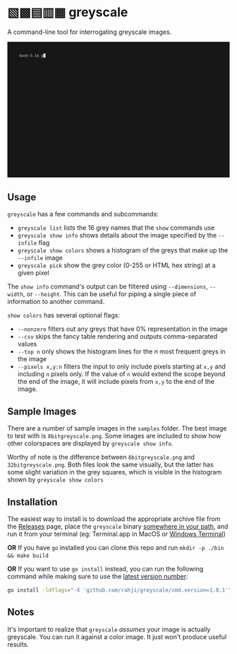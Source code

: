 # ▧▩▤▥▦ greyscale

A command-line tool for interrogating greyscale images.

 ![An animation of the greyscale command running](docs/demo.gif)

## Usage

`greyscale` has a few commands and subcommands:

* `greyscale list` lists the 16 grey names that the `show` commands use
* `greyscale show info` shows details about the image specified by the `--infile` flag
* `greyscale show colors` shows a histogram of the greys that make up the `--infile` image
* `greyscale pick` show the grey color (0-255 or HTML hex string) at a given pixel

The `show info` command's output can be filtered using `--dimensions`, `--width`, or `--height`. 
This can be useful for piping a single piece of information to another command.

`show colors` has several optional flags:

* `--nonzero` filters out any greys that have 0% representation in the image
* `--csv` skips the fancy table rendering and outputs comma-separated values
* `--top n` only shows the histogram lines for the *n* most frequent greys in the image
* `--pixels x,y:n` filters the input to only include pixels starting at `x,y` and including `n` pixels only. If the value of `n` would extend the scope beyond the end of the image, it will include pixels from `x,y` to the end of the image.

## Sample Images

There are a number of sample images in the `samples` folder. The best image to test with is `8bitgreyscale.png`. Some images are included to show how other colorspaces are displayed by `greyscale show info`. 

Worthy of note is the difference between `8bitgreyscale.png` and `32bitgreyscale.png`. Both files look the same visually, but the latter has some slight variation in the grey squares, which is visible in the histogram shown by `greyscale show colors`

## Installation

The easiest way to install is to download the appropriate archive file from the [Releases](https://github.com/rahji/greyscale/releases/latest) page, place the `greyscale` binary  [somewhere in your path](https://zwbetz.com/how-to-add-a-binary-to-your-path-on-macos-linux-windows/), and run it from your terminal (eg: Terminal.app in MacOS or [Windows Terminal](https://apps.microsoft.com/store/detail/windows-terminal/9N0DX20HK701?hl=en-us&gl=us&rtc=1))

**OR** If you have `go` installed you can clone this repo and run `mkdir -p ./bin && make build`

**OR** If you want to use `go install` instead, you can run the following command while making sure to use the [latest version number](https://github.com/rahji/greyscale/tags):

```bash
go install -ldflags="-X 'github.com/rahji/greyscale/cmd.version=1.0.1'" github.com/rahji/greyscale@latest
```

## Notes

It's important to realize that `greyscale` *assumes* your image is actually
greyscale. You can run it against a color image. It just won't produce useful
results.

